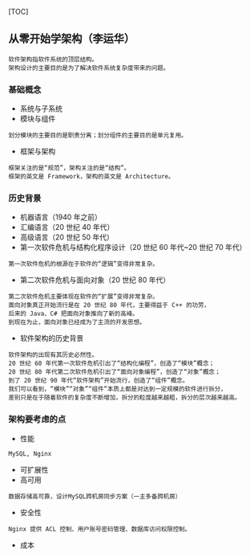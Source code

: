 [TOC]
## 从零开始学架构（李运华）
``` 
软件架构指软件系统的顶层结构。
架构设计的主要目的是为了解决软件系统复杂度带来的问题。
```

### 基础概念
- 系统与子系统
- 模块与组件
``` 
划分模块的主要目的是职责分离；划分组件的主要目的是单元复用。
```
- 框架与架构
``` 
框架关注的是“规范”，架构关注的是“结构”。
框架的英文是 Framework，架构的英文是 Architecture。
```

### 历史背景
- 机器语言（1940 年之前）
- 汇编语言（20 世纪 40 年代）
- 高级语言（20 世纪 50 年代）
- 第一次软件危机与结构化程序设计（20 世纪 60 年代~20 世纪 70 年代）
``` 
第一次软件危机的根源在于软件的“逻辑”变得非常复杂。
```
- 第二次软件危机与面向对象（20 世纪 80 年代）
``` 
第二次软件危机主要体现在软件的“扩展”变得非常复杂。
面向对象真正开始流行是在 20 世纪 80 年代，主要得益于 C++ 的功劳，
后来的 Java、C# 把面向对象推向了新的高峰。
到现在为止，面向对象已经成为了主流的开发思想。
```
- 软件架构的历史背景
``` 
软件架构的出现有其历史必然性。
20 世纪 60 年代第一次软件危机引出了“结构化编程”，创造了“模块”概念；
20 世纪 80 年代第二次软件危机引出了“面向对象编程”，创造了“对象”概念；
到了 20 世纪 90 年代“软件架构”开始流行，创造了“组件”概念。
我们可以看到，“模块”“对象”“组件”本质上都是对达到一定规模的软件进行拆分，
差别只是在于随着软件的复杂度不断增加，拆分的粒度越来越粗，拆分的层次越来越高。
```

### 架构要考虑的点
- 性能
``` 
MySQL, Nginx
```
- 可扩展性
- 高可用
``` 
数据存储高可靠，设计MySQL跨机房同步方案（一主多备跨机房）
```
- 安全性
``` 
Nginx 提供 ACL 控制、用户账号密码管理、数据库访问权限控制。
```
- 成本